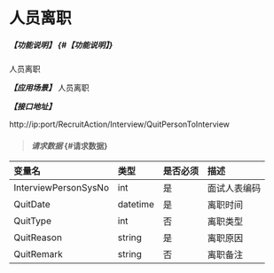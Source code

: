# 人员离职
##### _【功能说明】_ {#【功能说明】}

人员离职


_**【应用场景】**_
人员离职


_**【接口地址】**_

http://ip:port/RecruitAction/Interview/QuitPersonToInterview

> #### _请求数据_ {#请求数据}

| 变量名 | 类型 | 是否必须 | 描述 |
| :--- | :--- | :--- | :--- |
| InterviewPersonSysNo| int | 是 | 面试人表编码 |
| QuitDate| datetime| 是 | 离职时间 |
| QuitType| int | 否 | 离职类型 |
| QuitReason| string| 是 | 离职原因  |
| QuitRemark| string| 否 | 离职备注 |
